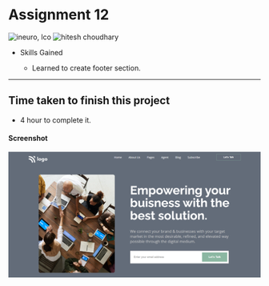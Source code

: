 # Assignment 12

![ineuro, lco](https://img.shields.io/badge/iNeuron-LCO-green)
![hitesh choudhary](https://img.shields.io/badge/Hitesh--Choudhary-Full--stack--JS--bootcamp-red)

- Skills Gained

  - Learned to create footer section.

---

## Time taken to finish this project

- 4 hour to complete it.

#### Screenshot

![SCREENSHOT](./screenshot/screenshot.PNG)
